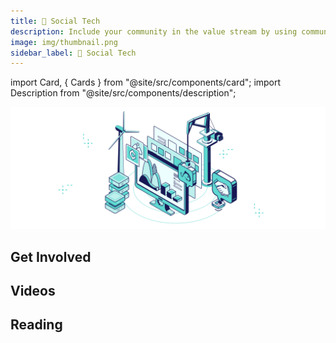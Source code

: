 ```yaml
---
title: 🌊 Social Tech
description: Include your community in the value stream by using community hardware, and providing transparent systems for attention tracking, content storage, value transfer, and indexing.
image: img/thumbnail.png
sidebar_label: 🌊 Social Tech
---
```


import Card, { Cards } from "@site/src/components/card";
import Description from "@site/src/components/description";

![banner](<img/Social tech.svg>)

<Description
  text="Include your community in the value stream by using community hardware, and
  providing transparent systems for attention tracking, content storage, value
  transfer, and indexing."
/>

## Get Involved

<Cards>
  <Card
    title="<p><strong>Deploy Compute Tasks to the Network</strong></p>"
    description=" <p>You can run your app on Koii's existing network, or help your community so you can build a network of your own.</p>"
    link="/develop/microservices-and-tasks/task-development-guide/"
    linkText="Deploy Your First Task"
    svgName="tasks"
    cardPerRow="2"
  />
  <Card
    title="<p><strong>Mine Attention on your App or Website</strong></p>"
    description="<p>KOII tokens are awarded to content creators and developers every day for the attention they generate.</p>"
    link="../earning-koii/proof-of-real-traffic/attention-mining"
    linkText="Start Tracking Attention"
    svgName="attention"
    cardPerRow="2"
  />
  <Card
    title="<p><strong>Apply for Ecosystem Support</strong></p>"
    description=" <p>Building a new project alone can be hard, but we're here to help.</p>"
    link="../earning-koii/grants-program"
    linkText="Get in Touch Today"
    svgName="impact"
    cardPerRow="2"
  />
  <Card
    title="<p><strong>Check Koii Task Template</strong></p>"
    description=" <p>We provide a Koii task template to help you quckliy understand the layout of task</p>"
    link="/develop/microservices-and-tasks/task-development-guide/k2-task-template/"
    linkText="Check it Out"
    svgName="taskTemplate"
    cardPerRow="2"
  />
</Cards>

## Videos

<Cards>
  <Card
    title="<p>User Governance in Social Media</p>"
    link="https://www.youtube.com/watch?v=dc_vaBvUMHE&ab_channel=KoiiNetwork"
    linkText="Watch the Video"
    svgName="governanceVideo"
    cardPerRow="3"
  />
  <Card
    title="<p>Designing Koii Tasks (Tips and Tricks)</p>"
    link="https://www.youtube.com/watch?v=IFSBvDXK72c&t=630s&ab_channel=KoiiNetwork"
    linkText="Watch the Video"
    svgName="designTasksVideo"
    cardPerRow="3"
  />
  <Card
    title="<p>Using Reputation to Provide Security and Reduce Costs</p>"
    link="https://www.youtube.com/watch?v=mEzo0xRXh68&ab_channel=KoiiNetwork"
    linkText="Watch the Video"
    svgName="reputationVideo"
    cardPerRow="3"
  />
</Cards>

## Reading

<Cards>
  <Card
    title="<p><strong>Using Community Hardware to Run Apps</strong></p>"
    description=" <p>The compute sharing marketplace allows anyone to deploy tasks to a network of their community members. Don't have your own community yet? No stress - the Koii community would love to host your app.</p>"
    link="/develop/microservices-and-tasks/task-development-guide/"
    linkText="Deploy your First Task"
    cardPerRow="3"
  />
  <Card
    title="<p><strong>Designing Reputation-Based Systems</strong></p>"
    description="<p>The key to stable decentralization is having a strong network of committed participants. CARP apps are built around reputation.</p>"
    link="/develop/microservices-and-tasks/using-reputation"
    linkText="Learn More about CARP"
    cardPerRow="3"
  />
  <Card
    title="<p><strong>Fast Transactions with the K2 Settlement Layer</strong></p>"
    description=" <p>Koii makes it easy to store and transfer value thanks to K2.</p>"
    link="/develop/settlement-layer/creating-tokens-on-k2"
    linkText="Get Started with Koii Tokens"
    cardPerRow="3"
  />
</Cards>

